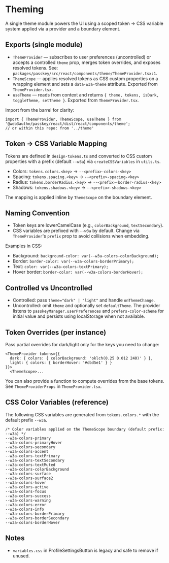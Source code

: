 # Theming

A single theme module powers the UI using a scoped token → CSS variable system applied via a provider and a boundary element.

## Exports (single module)

- `ThemeProvider` — subscribes to user preferences (uncontrolled) or accepts a controlled `theme` prop, merges token overrides, and exposes resolved tokens. See: `packages/passkey/src/react/components/theme/ThemeProvider.tsx:1`.
- `ThemeScope` — applies resolved tokens as CSS custom properties on a wrapping element and sets a `data-w3a-theme` attribute. Exported from `ThemeProvider.tsx`.
- `useTheme` — reads from context and returns `{ theme, tokens, isDark, toggleTheme, setTheme }`. Exported from `ThemeProvider.tsx`.

Import from the barrel for clarity:

```
import { ThemeProvider, ThemeScope, useTheme } from '@web3authn/passkey/react/dist/react/components/theme';
// or within this repo: from '../theme'
```

## Token → CSS Variable Mapping

Tokens are defined in `design-tokens.ts` and converted to CSS custom properties with a prefix (default `--w3a`) via `createCSSVariables` in `utils.ts`.

- Colors: `tokens.colors.<key>` → `--<prefix>-colors-<key>`
- Spacing: `tokens.spacing.<key>` → `--<prefix>-spacing-<key>`
- Radius: `tokens.borderRadius.<key>` → `--<prefix>-border-radius-<key>`
- Shadows: `tokens.shadows.<key>` → `--<prefix>-shadows-<key>`

The mapping is applied inline by `ThemeScope` on the boundary element.

## Naming Convention

- Token keys are lowerCamelCase (e.g., `colorBackground`, `textSecondary`).
- CSS variables are prefixed with `--w3a` by default. Change via `ThemeProvider`'s `prefix` prop to avoid collisions when embedding.

Examples in CSS:

- Background: `background-color: var(--w3a-colors-colorBackground);`
- Border: `border-color: var(--w3a-colors-borderPrimary);`
- Text: `color: var(--w3a-colors-textPrimary);`
- Hover border: `border-color: var(--w3a-colors-borderHover);`

## Controlled vs Uncontrolled

- Controlled: pass `theme="dark" | "light"` and handle `onThemeChange`.
- Uncontrolled: omit `theme` and optionally set `defaultTheme`. The provider listens to `passkeyManager.userPreferences` and `prefers-color-scheme` for initial value and persists using localStorage when not available.

## Token Overrides (per instance)

Pass partial overrides for dark/light only for the keys you need to change:

```
<ThemeProvider tokens={{
  dark: { colors: { colorBackground: 'oklch(0.25 0.012 240)' } },
  light: { colors: { borderHover: '#cbd5e1' } }
}}>
  <ThemeScope>...
```

You can also provide a function to compute overrides from the base tokens. See `ThemeProviderProps` in `ThemeProvider.tsx`.

## CSS Color Variables (reference)

The following CSS variables are generated from `tokens.colors.*` with the default prefix `--w3a`.

```
/* Color variables applied on the ThemeScope boundary (default prefix: --w3a) */
--w3a-colors-primary
--w3a-colors-primaryHover
--w3a-colors-secondary
--w3a-colors-accent
--w3a-colors-textPrimary
--w3a-colors-textSecondary
--w3a-colors-textMuted
--w3a-colors-colorBackground
--w3a-colors-surface
--w3a-colors-surface2
--w3a-colors-hover
--w3a-colors-active
--w3a-colors-focus
--w3a-colors-success
--w3a-colors-warning
--w3a-colors-error
--w3a-colors-info
--w3a-colors-borderPrimary
--w3a-colors-borderSecondary
--w3a-colors-borderHover
```

## Notes

- `variables.css` in ProfileSettingsButton is legacy and safe to remove if unused.
